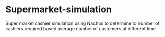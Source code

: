 # Supermarket-simulation
Super market cashier simulation using Nachos to determine to number of cashiers required based average number of customers at different time
